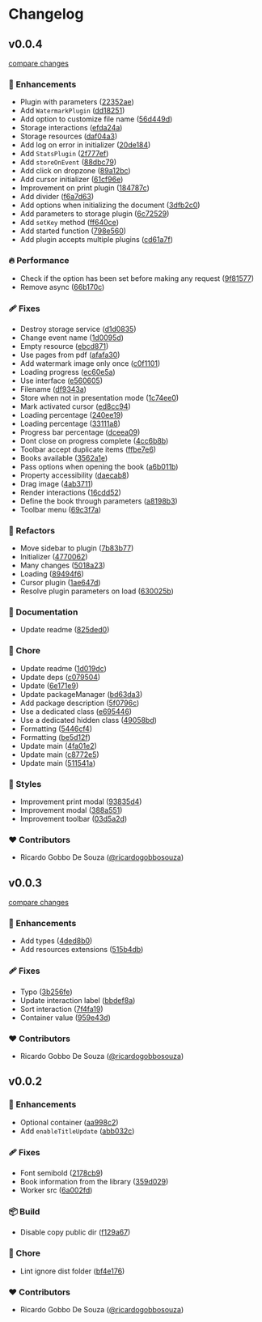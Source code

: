 # Changelog


## v0.0.4

[compare changes](https://github.com/datalogix/pdfon/compare/v0.0.3...v0.0.4)

### 🚀 Enhancements

- Plugin with parameters ([22352ae](https://github.com/datalogix/pdfon/commit/22352ae))
- Add `WatermarkPlugin` ([dd18251](https://github.com/datalogix/pdfon/commit/dd18251))
- Add option to customize file name ([56d449d](https://github.com/datalogix/pdfon/commit/56d449d))
- Storage interactions ([efda24a](https://github.com/datalogix/pdfon/commit/efda24a))
- Storage resources ([daf04a3](https://github.com/datalogix/pdfon/commit/daf04a3))
- Add log on error in initializer ([20de184](https://github.com/datalogix/pdfon/commit/20de184))
- Add `StatsPlugin` ([2f777ef](https://github.com/datalogix/pdfon/commit/2f777ef))
- Add `storeOnEvent` ([88dbc79](https://github.com/datalogix/pdfon/commit/88dbc79))
- Add click on dropzone ([89a12bc](https://github.com/datalogix/pdfon/commit/89a12bc))
- Add cursor initializer ([61cf96e](https://github.com/datalogix/pdfon/commit/61cf96e))
- Improvement on print plugin ([184787c](https://github.com/datalogix/pdfon/commit/184787c))
- Add divider ([f6a7d63](https://github.com/datalogix/pdfon/commit/f6a7d63))
- Add options when initializing the document ([3dfb2c0](https://github.com/datalogix/pdfon/commit/3dfb2c0))
- Add parameters to storage plugin ([6c72529](https://github.com/datalogix/pdfon/commit/6c72529))
- Add `setKey` method ([ff640ce](https://github.com/datalogix/pdfon/commit/ff640ce))
- Add started function ([798e560](https://github.com/datalogix/pdfon/commit/798e560))
- Add plugin accepts multiple plugins ([cd61a7f](https://github.com/datalogix/pdfon/commit/cd61a7f))

### 🔥 Performance

- Check if the option has been set before making any request ([9f81577](https://github.com/datalogix/pdfon/commit/9f81577))
- Remove async ([66b170c](https://github.com/datalogix/pdfon/commit/66b170c))

### 🩹 Fixes

- Destroy storage service ([d1d0835](https://github.com/datalogix/pdfon/commit/d1d0835))
- Change event name ([1d0095d](https://github.com/datalogix/pdfon/commit/1d0095d))
- Empty resource ([ebcd871](https://github.com/datalogix/pdfon/commit/ebcd871))
- Use pages from pdf ([afafa30](https://github.com/datalogix/pdfon/commit/afafa30))
- Add watermark image only once ([c0f1101](https://github.com/datalogix/pdfon/commit/c0f1101))
- Loading progress ([ec60e5a](https://github.com/datalogix/pdfon/commit/ec60e5a))
- Use interface ([e560605](https://github.com/datalogix/pdfon/commit/e560605))
- Filename ([df9343a](https://github.com/datalogix/pdfon/commit/df9343a))
- Store ​​when not in presentation mode ([1c74ee0](https://github.com/datalogix/pdfon/commit/1c74ee0))
- Mark activated cursor ([ed8cc94](https://github.com/datalogix/pdfon/commit/ed8cc94))
- Loading percentage ([240ee19](https://github.com/datalogix/pdfon/commit/240ee19))
- Loading percentage ([33111a8](https://github.com/datalogix/pdfon/commit/33111a8))
- Progress bar percentage ([dceea09](https://github.com/datalogix/pdfon/commit/dceea09))
- Dont close on progress complete ([4cc6b8b](https://github.com/datalogix/pdfon/commit/4cc6b8b))
- Toolbar accept duplicate items ([ffbe7e6](https://github.com/datalogix/pdfon/commit/ffbe7e6))
- Books available ([3562a1e](https://github.com/datalogix/pdfon/commit/3562a1e))
- Pass options when opening the book ([a6b011b](https://github.com/datalogix/pdfon/commit/a6b011b))
- Property accessibility ([daecab8](https://github.com/datalogix/pdfon/commit/daecab8))
- Drag image ([4ab3711](https://github.com/datalogix/pdfon/commit/4ab3711))
- Render interactions ([16cdd52](https://github.com/datalogix/pdfon/commit/16cdd52))
- Define the book through parameters ([a8198b3](https://github.com/datalogix/pdfon/commit/a8198b3))
- Toolbar menu ([69c3f7a](https://github.com/datalogix/pdfon/commit/69c3f7a))

### 💅 Refactors

- Move sidebar to plugin ([7b83b77](https://github.com/datalogix/pdfon/commit/7b83b77))
- Initializer ([4770062](https://github.com/datalogix/pdfon/commit/4770062))
- Many changes ([5018a23](https://github.com/datalogix/pdfon/commit/5018a23))
- Loading ([89494f6](https://github.com/datalogix/pdfon/commit/89494f6))
- Cursor plugin ([1ae647d](https://github.com/datalogix/pdfon/commit/1ae647d))
- Resolve plugin parameters on load ([630025b](https://github.com/datalogix/pdfon/commit/630025b))

### 📖 Documentation

- Update readme ([825ded0](https://github.com/datalogix/pdfon/commit/825ded0))

### 🏡 Chore

- Update readme ([1d019dc](https://github.com/datalogix/pdfon/commit/1d019dc))
- Update deps ([c079504](https://github.com/datalogix/pdfon/commit/c079504))
- Update ([6e171e9](https://github.com/datalogix/pdfon/commit/6e171e9))
- Update packageManager ([bd63da3](https://github.com/datalogix/pdfon/commit/bd63da3))
- Add package description ([5f0796c](https://github.com/datalogix/pdfon/commit/5f0796c))
- Use a dedicated class ([e695446](https://github.com/datalogix/pdfon/commit/e695446))
- Use a dedicated hidden class ([49058bd](https://github.com/datalogix/pdfon/commit/49058bd))
- Formatting ([5446cf4](https://github.com/datalogix/pdfon/commit/5446cf4))
- Formatting ([be5d12f](https://github.com/datalogix/pdfon/commit/be5d12f))
- Update main ([4fa01e2](https://github.com/datalogix/pdfon/commit/4fa01e2))
- Update main ([c8772e5](https://github.com/datalogix/pdfon/commit/c8772e5))
- Update main ([511541a](https://github.com/datalogix/pdfon/commit/511541a))

### 🎨 Styles

- Improvement print modal ([93835d4](https://github.com/datalogix/pdfon/commit/93835d4))
- Improvement modal ([388a551](https://github.com/datalogix/pdfon/commit/388a551))
- Improvement toolbar ([03d5a2d](https://github.com/datalogix/pdfon/commit/03d5a2d))

### ❤️ Contributors

- Ricardo Gobbo De Souza ([@ricardogobbosouza](http://github.com/ricardogobbosouza))

## v0.0.3

[compare changes](https://github.com/datalogix/pdfon/compare/v0.0.2...v0.0.3)

### 🚀 Enhancements

- Add types ([4ded8b0](https://github.com/datalogix/pdfon/commit/4ded8b0))
- Add resources extensions ([515b4db](https://github.com/datalogix/pdfon/commit/515b4db))

### 🩹 Fixes

- Typo ([3b256fe](https://github.com/datalogix/pdfon/commit/3b256fe))
- Update interaction label ([bbdef8a](https://github.com/datalogix/pdfon/commit/bbdef8a))
- Sort interaction ([7f4fa19](https://github.com/datalogix/pdfon/commit/7f4fa19))
- Container value ([959e43d](https://github.com/datalogix/pdfon/commit/959e43d))

### ❤️ Contributors

- Ricardo Gobbo De Souza ([@ricardogobbosouza](http://github.com/ricardogobbosouza))

## v0.0.2


### 🚀 Enhancements

- Optional container ([aa998c2](https://github.com/datalogix/pdfon/commit/aa998c2))
- Add `enableTitleUpdate` ([abb032c](https://github.com/datalogix/pdfon/commit/abb032c))

### 🩹 Fixes

- Font semibold ([2178cb9](https://github.com/datalogix/pdfon/commit/2178cb9))
- Book information from the library ([359d029](https://github.com/datalogix/pdfon/commit/359d029))
- Worker src ([6a002fd](https://github.com/datalogix/pdfon/commit/6a002fd))

### 📦 Build

- Disable copy public dir ([f129a67](https://github.com/datalogix/pdfon/commit/f129a67))

### 🏡 Chore

- Lint ignore dist folder ([bf4e176](https://github.com/datalogix/pdfon/commit/bf4e176))

### ❤️ Contributors

- Ricardo Gobbo De Souza ([@ricardogobbosouza](http://github.com/ricardogobbosouza))

